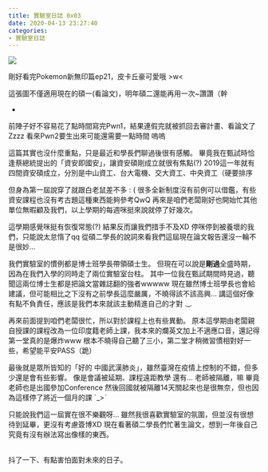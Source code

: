 ```yaml
---
title: 實驗室日誌 0x03
date: 2020-04-13 23:27:40
categories: 
- 實驗室日誌
---
```

![](https://photos.smugmug.com/photos/i-JVQBdT9/0/d70facc6/L/i-JVQBdT9-M.png?70%)

剛好看完Pokemon新無印篇ep21，皮卡丘豪可愛哦 >w<

這張圖不僅適用現在的碩一(看論文)，明年碩二還能再用一次~讚讚（幹

<!--more-->
-

前陣子好不容易花了點時間寫完Pwn1，結果連假完就被抓回去審計畫、看論文了Zzzz
看來Pwn2要生出來可能還需要一點時間 嗚嗚

這篇其實也沒什麼重點，只是最近和學長們聊過後很有感觸。
畢竟我在甄試時恰逢蔡總統提出的「資安即國安」，讓資安碩剛成立就很有焦點(?)
2019這一年就有四間資安碩成立，分別是中山資工、台大電機、交大資工、中央資工（硬要排序

但身為第一屆說穿了就跟白老鼠差不多 : (
很多全新制度沒有前例可以借鑑，有些資安課程也沒有考古題這種東西能夠參考QwQ
再來是咱們老闆剛好也開始忙其他單位無暇顧及我們，以上學期的每週咪挺來說就停了好幾次。

這學期感覺咪挺有恢復常態(?) 結果反而讓我們措手不及XD
停咪停到被養壞的我們，只能說太怠惰了qq
從碩二學長的說詞來看我們這屆現在論文報告還沒一輪不是很妙...

我們實驗室的慣例都是博士班學長帶領碩士生。
但現在可以說是**剛過**全盛時期，因為在我們入學的同時走了兩位實驗室台柱。
其中一位我在甄試期間時見過，聽聞這兩位博士生都是把論文當雜誌翻的強者wwwww
現在雖然博士班學長也會給建議，但可能相比之下沒有之前學長這麼嚴厲，不曉得該不該高興...
講這個好像有點不負責任，應該是我們本來就該主動精進自己的才對 ._.

再來前面提到咱們老闆很忙，所以對於課程上也有些異動。
原本這學期由老闆親自授課的課程改為一位印度籍老師上課，我本來的爛英文加上不適應口音，還記得第一堂真的是爆炸www
根本不曉得自己聽了三小，第二堂才稍微習慣相對好一些，希望能平安PASS（跪）

最後就是眾所皆知的「好的 中國武漢肺炎」，雖然臺灣在疫情上控制的不錯，但多少還是會有些影響。
像是會議被延期、課程遠距教學 還有... 老師被隔離，嘛 畢竟老師也是出國參加Conference
然後回國就被隔離14天關起來也是很無奈，但也因為這樣停了將近一個月的課 ˊ_>ˋ

只能說我們這一屆實在很不樂觀呀...
雖然我很喜歡實驗室的氛圍，但並沒有很想待到延畢，更沒有考慮簽博XD
現在看著碩二學長們忙著生論文，想到一年後自己究竟有沒有辦法寫出像樣的東西。

<br>
抖了一下、有點害怕面對未來的日子。
